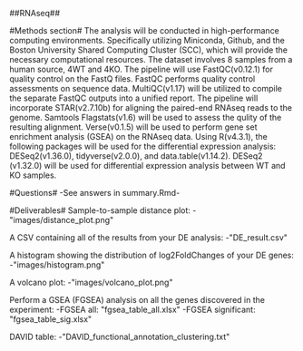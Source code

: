 ##RNAseq##

#Methods section#
The analysis will be conducted in high-performance computing environments. Specifically utilizing Miniconda, Github, and the Boston University Shared Computing Cluster (SCC), which will provide the necessary computational resources. The dataset involves 8 samples from a human source, 4WT and 4KO.
The pipeline will use FastQC(v0.12.1) for quality control on the FastQ files. FastQC performs quality control assessments on sequence data. MultiQC(v1.17) will be utilized to compile the separate FastQC outputs into a unified report.
The pipeline will incorporate STAR(v2.7.10b) for aligning the paired-end RNAseq reads to the genome. Samtools Flagstats(v1.6) will be used to assess the qulity of the resulting alignment. Verse(v0.1.5) will be used to perform gene set enrichment analysis (GSEA) on the RNAseq data. Using R(v4.3.1), the following packages will be used for the differential expression analysis: DESeq2(v1.36.0), tidyverse(v2.0.0), and data.table(v1.14.2). DESeq2 (v1.32.0) will be used for differential expression analysis between WT and KO samples.

#Questions#
-See answers in summary.Rmd-

#Deliverables#
Sample-to-sample distance plot:
  -"images/distance_plot.png"

A CSV containing all of the results from your DE analysis:
  -"DE_result.csv"

A histogram showing the distribution of log2FoldChanges of your DE genes:
  -"images/histogram.png"

A volcano plot:
  -"images/volcano_plot.png"
  
Perform a GSEA (FGSEA) analysis on all the genes discovered in the experiment:
  -FGSEA all: "fgsea_table_all.xlsx"
  -FGSEA significant: "fgsea_table_sig.xlsx"
  
DAVID table:
  -"DAVID_functional_annotation_clustering.txt"